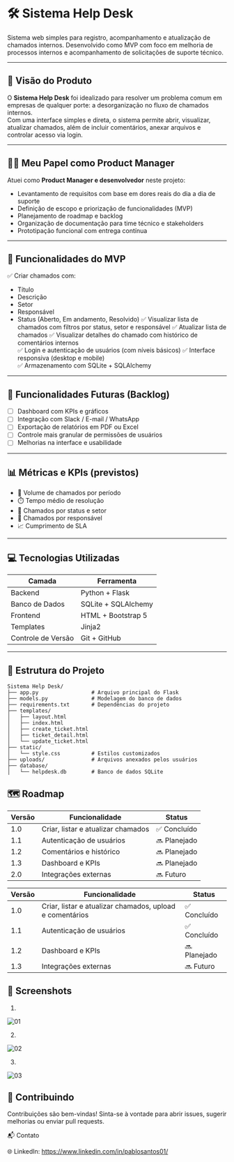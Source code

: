 # 🛠️ Sistema Help Desk

Sistema web simples para registro, acompanhamento e atualização de chamados internos. Desenvolvido como MVP com foco em melhoria de processos internos e acompanhamento de solicitações de suporte técnico.

---

## 🎯 Visão do Produto

O **Sistema Help Desk** foi idealizado para resolver um problema comum em empresas de qualquer porte: a desorganização no fluxo de chamados internos.  
Com uma interface simples e direta, o sistema permite abrir, visualizar, atualizar chamados, além de incluir comentários, anexar arquivos e controlar acesso via login.

---

## 👨‍💻 Meu Papel como Product Manager

Atuei como **Product Manager e desenvolvedor** neste projeto:

- Levantamento de requisitos com base em dores reais do dia a dia de suporte
- Definição de escopo e priorização de funcionalidades (MVP)
- Planejamento de roadmap e backlog
- Organização de documentação para time técnico e stakeholders
- Prototipação funcional com entrega contínua

---

## 🧩 Funcionalidades do MVP

✅ Criar chamados com:
- Título  
- Descrição  
- Setor  
- Responsável  
- Status (Aberto, Em andamento, Resolvido)
✅ Visualizar lista de chamados com filtros por status, setor e responsável
✅ Atualizar lista de chamados
✅ Visualizar detalhes do chamado com histórico de comentários internos  
✅ Login e autenticação de usuários (com níveis básicos)
✅ Interface responsiva (desktop e mobile)  
✅ Armazenamento com SQLite + SQLAlchemy  

---

## 🔮 Funcionalidades Futuras (Backlog)

- [ ] Dashboard com KPIs e gráficos 
- [ ] Integração com Slack / E-mail / WhatsApp
- [ ] Exportação de relatórios em PDF ou Excel
- [ ] Controle mais granular de permissões de usuários
- [ ] Melhorias na interface e usabilidade  

---

## 📊 Métricas e KPIs (previstos)

- 📌 Volume de chamados por período  
- ⏱️ Tempo médio de resolução  
- 📁 Chamados por status e setor  
- 👤 Chamados por responsável  
- 📈 Cumprimento de SLA

---

## 💻 Tecnologias Utilizadas

| Camada       | Ferramenta            |
|--------------|-----------------------|
| Backend      | Python + Flask        |
| Banco de Dados | SQLite + SQLAlchemy |
| Frontend     | HTML + Bootstrap 5    |
| Templates    | Jinja2                |
| Controle de Versão | Git + GitHub    |

---

## 📁 Estrutura do Projeto

```plaintext
Sistema Help Desk/
├── app.py                 # Arquivo principal do Flask
├── models.py              # Modelagem do banco de dados
├── requirements.txt       # Dependências do projeto
├── templates/
│   ├── layout.html
│   ├── index.html
│   ├── create_ticket.html
│   ├── ticket_detail.html
│   └── update_ticket.html
├── static/
│   └── style.css          # Estilos customizados
├── uploads/               # Arquivos anexados pelos usuários
├── database/
│   └── helpdesk.db        # Banco de dados SQLite
```


## 🗺️ Roadmap

| Versão | Funcionalidade                     | Status       |
| ------ | ---------------------------------- | ------------ |
| 1.0    | Criar, listar e atualizar chamados | ✅ Concluído  |
| 1.1    | Autenticação de usuários           | 🔜 Planejado |
| 1.2    | Comentários e histórico            | 🔜 Planejado |
| 1.3    | Dashboard e KPIs                   | 🔜 Planejado |
| 2.0    | Integrações externas               | 🔜 Futuro    |

| Versão | Funcionalidade                                           | Status       |
| ------ | -------------------------------------------------------- | ------------ |
| 1.0    | Criar, listar e atualizar chamados, upload e comentários | ✅ Concluído  |
| 1.1    | Autenticação de usuários                                 | ✅ Concluído  |
| 1.2    | Dashboard e KPIs                                         | 🔜 Planejado |
| 1.3    | Integrações externas                                     | 🔜 Futuro    |


## 📸 Screenshots

01.
![01](https://github.com/user-attachments/assets/65d80841-599a-416e-92c8-e9c21f019512)

02.
![02](https://github.com/user-attachments/assets/c34cc90b-ee1f-4baf-8a3c-b9263232ec2b)

03.
![03](https://github.com/user-attachments/assets/18486b8c-99f8-4deb-ac51-231afa9707d0)

## 🤝 Contribuindo

Contribuições são bem-vindas!
Sinta-se à vontade para abrir issues, sugerir melhorias ou enviar pull requests.

📬 Contato

🌐 LinkedIn: https://www.linkedin.com/in/pablosantos01/


